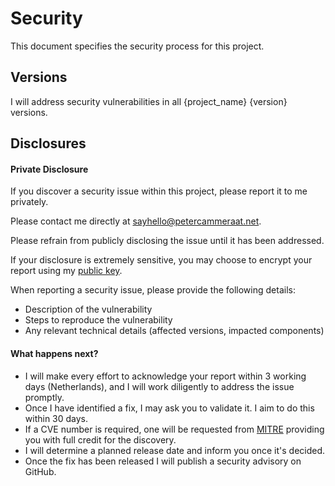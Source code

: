 # Security

This document specifies the security process for this project.

## Versions

I will address security vulnerabilities in all {project_name} {version}
versions.


## Disclosures

#### Private Disclosure 
If you discover a security issue within this project, please report it to me privately. 

Please contact me directly at [sayhello@petercammeraat.net](mailto:sayhello@petercammeraat.net). 

Please refrain from publicly disclosing the issue until it has been addressed.

If your disclosure is extremely sensitive, you may choose to encrypt your report using my [public key](https://petercammeraat.net/public-key/).

When reporting a security issue, please provide the following details:

- Description of the vulnerability
- Steps to reproduce the vulnerability
- Any relevant technical details (affected versions, impacted components)

#### What happens next?

- I will make every effort to acknowledge your report within 3 working days (Netherlands), and I will work diligently to address the issue promptly. 
- Once I have identified a fix, I may ask you to validate it. I aim to do this within 30 days.
- If a CVE number is required, one will be requested from [MITRE](https://cveform.mitre.org/) providing you with full credit for the discovery.
- I will determine a planned release date and inform you once it's decided.
- Once the fix has been released I will publish a security advisory on GitHub.
